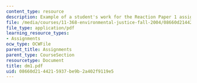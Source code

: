 ```yaml
---
content_type: resource
description: Example of a student's work for the Reaction Paper 1 assignment.
file: /media/courses/11-368-environmental-justice-fall-2004/08660d2144215937be9b2a402f9119e5_dm1.pdf
file_type: application/pdf
learning_resource_types:
- Assignments
ocw_type: OCWFile
parent_title: Assignments
parent_type: CourseSection
resourcetype: Document
title: dm1.pdf
uid: 08660d21-4421-5937-be9b-2a402f9119e5
---
```

